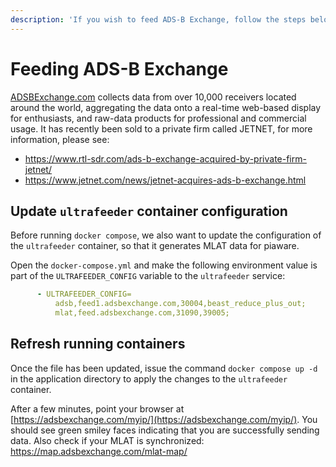 ```yaml
---
description: 'If you wish to feed ADS-B Exchange, follow the steps below.'
---
```


# Feeding ADS-B Exchange

[ADSBExchange.com](https://adsbexchange.com/) collects data from over 10,000 receivers located around the world, aggregating the data onto a real-time web-based display for enthusiasts, and raw-data products for professional and commercial usage. It has recently been sold to a private firm called JETNET, for more information, please see:

* <https://www.rtl-sdr.com/ads-b-exchange-acquired-by-private-firm-jetnet/>
* <https://www.jetnet.com/news/jetnet-acquires-ads-b-exchange.html>


## Update `ultrafeeder` container configuration

Before running `docker compose`, we also want to update the configuration of the `ultrafeeder` container, so that it generates MLAT data for piaware.

Open the `docker-compose.yml` and make the following environment value is part of the `ULTRAFEEDER_CONFIG` variable to the `ultrafeeder` service:

```yaml
      - ULTRAFEEDER_CONFIG=
          adsb,feed1.adsbexchange.com,30004,beast_reduce_plus_out;
          mlat,feed.adsbexchange.com,31090,39005;
```


## Refresh running containers

Once the file has been updated, issue the command `docker compose up -d` in the application directory to apply the changes to the `ultrafeeder` container. 

After a few minutes, point your browser at [https://adsbexchange.com/myip/](https://adsbexchange.com/myip/). You should see green smiley faces indicating that you are successfully sending data.
Also check if your MLAT is synchronized: <https://map.adsbexchange.com/mlat-map/>
